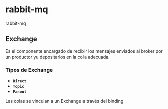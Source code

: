 # rabbit-mq

rabbit-mq

## Exchange

Es el componente encargado de recibir los mensajes enviados al broker por un productor yu depositarlos en la cola
adecuada.

### Tipos de Exchange

- **`Direct`**
- **`Topic`**
- **`Fanout`**

Las colas se vinculan a un Exchange a través del binding
